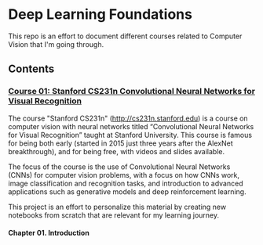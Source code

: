 # Deep Learning Foundations

This repo is an effort to document different courses related to Computer Vision that I'm going through.

## Contents

### [Course 01: Stanford CS231n Convolutional Neural Networks for Visual Recognition](/cs231n-2019)

The course "Stanford CS231n" (http://cs231n.stanford.edu) is a course on computer vision with neural networks titled “Convolutional Neural Networks for Visual Recognition” taught at Stanford University. This course is famous for being both early (started in 2015 just three years after the AlexNet breakthrough), and for being free, with videos and slides available.

The focus of the course is the use of Convolutional Neural Networks (CNNs) for computer vision problems, with a focus on how CNNs work, image classification and recognition tasks, and introduction to advanced applications such as generative models and deep reinforcement learning.

This project is an effort to personalize this material by creating new notebooks from scratch that are relevant for my learning journey.

#### Chapter 01. Introduction


